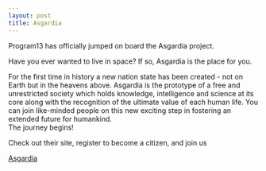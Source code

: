 ```yaml
---
layout: post
title: Asgardia
---
```

<p>Program13 has officially jumped on board the Asgardia project.</p>
<p>Have you ever wanted to live in space? If so, Asgardia is the place for you. </p>
<p>For the first time in history a new nation state has been created - not on Earth but in the heavens above.
Asgardia is the prototype of a free and unrestricted society which holds knowledge, intelligence and science at its core along with the recognition of the ultimate value of each human life. You can join like-minded people on this new 
exciting step in fostering an extended future for humankind.
<br/>
The journey begins!
</p>
<p>Check out their site, register to become a citizen, and join us</p>



<a href="http://asgardia.space" target="_blank">Asgardia </a>